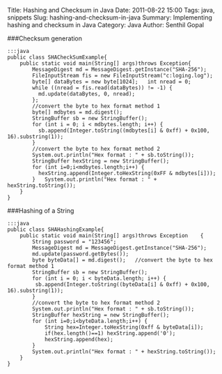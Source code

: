 Title: Hashing and Checksum in Java
Date: 2011-08-22 15:00
Tags: java, snippets
Slug: hashing-and-checksum-in-java
Summary: Implementing hashing and checksum in Java
Category: Java
Author: Senthil Gopal

###Checksum generation

    :::java
    public class SHACheckSumExample{
        public static void main(String[] args)throws Exception{
            MessageDigest md = MessageDigest.getInstance("SHA-256");
            FileInputStream fis = new FileInputStream("c:loging.log");
            byte[] dataBytes = new byte[1024];   int nread = 0;
            while ((nread = fis.read(dataBytes)) != -1) {
              md.update(dataBytes, 0, nread);
            };
            //convert the byte to hex format method 1
            byte[] mdbytes = md.digest();
            StringBuffer sb = new StringBuffer();
            for (int i = 0; i < mdbytes.length; i++) {
              sb.append(Integer.toString((mdbytes[i] & 0xff) + 0x100, 16).substring(1));
            }
            //convert the byte to hex format method 2
            System.out.println("Hex format : " + sb.toString());
            StringBuffer hexString = new StringBuffer();
            for (int i=0;i<mdbytes.length;i++) {
              hexString.append(Integer.toHexString(0xFF & mdbytes[i]));
            }   System.out.println("Hex format : " + hexString.toString());
        }
    }

###Hashing of a String

    :::java
    public class SHAHashingExample{
        public static void main(String[] args)throws Exception    {
            String password = "123456";
            MessageDigest md = MessageDigest.getInstance("SHA-256");
            md.update(password.getBytes());
            byte byteData[] = md.digest();   //convert the byte to hex format method 1
            StringBuffer sb = new StringBuffer();
            for (int i = 0; i < byteData.length; i++) {
             sb.append(Integer.toString((byteData[i] & 0xff) + 0x100, 16).substring(1));
            }
            //convert the byte to hex format method 2
            System.out.println("Hex format : " + sb.toString());
            StringBuffer hexString = new StringBuffer();
            for (int i=0;i<byteData.length;i++) {
                String hex=Integer.toHexString(0xff & byteData[i]);
                if(hex.length()==1) hexString.append('0');
                hexString.append(hex);
            }
            System.out.println("Hex format : " + hexString.toString());
        }
    }
